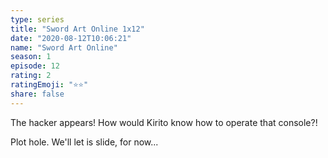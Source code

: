 ```yaml
--- 
type: series 
title: "Sword Art Online 1x12" 
date: "2020-08-12T10:06:21" 
name: "Sword Art Online" 
season: 1 
episode: 12 
rating: 2 
ratingEmoji: "⭐️⭐️" 
share: false 
---
```


The hacker appears! How would Kirito know how to operate that console?! 

Plot hole. We'll let is slide, for now...
